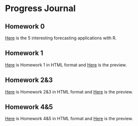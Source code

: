 # Progress Journal
## Homework 0
[Here](https://htmlpreview.github.io/?https://github.com/BU-IE-360/spring20-gunalfiliz/blob/master/folder/Interesting-Forecasting-Applications-with-R.html) is the 5 interesting forecasting applications with R. 

## Homework 1
[Here](https://github.com/BU-IE-360/spring20-gunalfiliz/blob/master/Homework1_IE_360_FilizGunal.html) is Homework 1 in HTML format and [Here](https://htmlpreview.github.io/?https://github.com/BU-IE-360/spring20-gunalfiliz/blob/master/Homework1_IE_360_FilizGunal.html) is the preview.

## Homework 2&3
[Here](https://github.com/BU-IE-360/spring20-gunalfiliz/blob/master/Homework-2-3%20(2).html) is Homework 2&3 in HTML format and [Here](https://htmlpreview.github.io/?https://raw.githubusercontent.com/BU-IE-360/spring20-gunalfiliz/master/Homework-2-3%20(2).html) is the preview.

## Homework 4&5
[Here](https://github.com/BU-IE-360/spring20-gunalfiliz/blob/master/Homework-4%265.html) is Homework 4&5 in HTML format and [Here](https://htmlpreview.github.io/?https://github.com/BU-IE-360/spring20-gunalfiliz/blob/master/Homework-4%265.html) is the preview.
